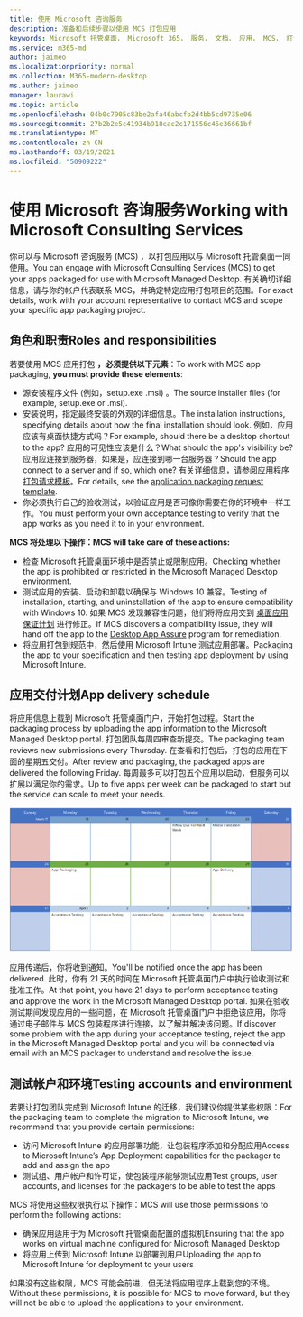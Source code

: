 ```yaml
---
title: 使用 Microsoft 咨询服务
description: 准备和后续步骤以使用 MCS 打包应用
keywords: Microsoft 托管桌面， Microsoft 365， 服务， 文档， 应用， MCS， 打包
ms.service: m365-md
author: jaimeo
ms.localizationpriority: normal
ms.collection: M365-modern-desktop
ms.author: jaimeo
manager: laurawi
ms.topic: article
ms.openlocfilehash: 04b0c7905c83be2afa46abcfb2d4bb5cd9735e06
ms.sourcegitcommit: 27b2b2e5c41934b918cac2c171556c45e36661bf
ms.translationtype: MT
ms.contentlocale: zh-CN
ms.lasthandoff: 03/19/2021
ms.locfileid: "50909222"
---
```

# <a name="working-with-microsoft-consulting-services"></a><span data-ttu-id="d3521-104">使用 Microsoft 咨询服务</span><span class="sxs-lookup"><span data-stu-id="d3521-104">Working with Microsoft Consulting Services</span></span>

<span data-ttu-id="d3521-105">你可以与 Microsoft 咨询服务 (MCS) ，以打包应用以与 Microsoft 托管桌面一同使用。</span><span class="sxs-lookup"><span data-stu-id="d3521-105">You can engage with Microsoft Consulting Services (MCS) to get your apps packaged for use with Microsoft Managed Desktop.</span></span> <span data-ttu-id="d3521-106">有关确切详细信息，请与你的帐户代表联系 MCS，并确定特定应用打包项目的范围。</span><span class="sxs-lookup"><span data-stu-id="d3521-106">For exact details, work with your account representative to contact MCS and scope your specific app packaging project.</span></span>

## <a name="roles-and-responsibilities"></a><span data-ttu-id="d3521-107">角色和职责</span><span class="sxs-lookup"><span data-stu-id="d3521-107">Roles and responsibilities</span></span>

<span data-ttu-id="d3521-108">若要使用 MCS 应用打包 **，必须提供以下元素**：</span><span class="sxs-lookup"><span data-stu-id="d3521-108">To work with MCS app packaging, **you must provide these elements**:</span></span>

- <span data-ttu-id="d3521-109">源安装程序文件 (例如，setup.exe .msi) 。</span><span class="sxs-lookup"><span data-stu-id="d3521-109">The source installer files (for example, setup.exe or .msi).</span></span>
- <span data-ttu-id="d3521-110">安装说明，指定最终安装的外观的详细信息。</span><span class="sxs-lookup"><span data-stu-id="d3521-110">The installation instructions, specifying details about how the final installation should look.</span></span> <span data-ttu-id="d3521-111">例如，应用应该有桌面快捷方式吗？</span><span class="sxs-lookup"><span data-stu-id="d3521-111">For example, should there be a desktop shortcut to the app?</span></span> <span data-ttu-id="d3521-112">应用的可见性应该是什么？</span><span class="sxs-lookup"><span data-stu-id="d3521-112">What should the app's visibility be?</span></span> <span data-ttu-id="d3521-113">应用应连接到服务器，如果是，应连接到哪一台服务器？</span><span class="sxs-lookup"><span data-stu-id="d3521-113">Should the app connect to a server and if so, which one?</span></span> <span data-ttu-id="d3521-114">有关详细信息，请参阅应用程序 [打包请求模板](https://github.com/MicrosoftDocs/microsoft-365-docs/raw/public/microsoft-365/managed-desktop/get-ready/downloads/app-packaging-template.docx)。</span><span class="sxs-lookup"><span data-stu-id="d3521-114">For details, see the [application packaging request template](https://github.com/MicrosoftDocs/microsoft-365-docs/raw/public/microsoft-365/managed-desktop/get-ready/downloads/app-packaging-template.docx).</span></span>
- <span data-ttu-id="d3521-115">你必须执行自己的验收测试，以验证应用是否可像你需要在你的环境中一样工作。</span><span class="sxs-lookup"><span data-stu-id="d3521-115">You must perform your own acceptance testing to verify that the app works as you need it to in your environment.</span></span>

<span data-ttu-id="d3521-116">**MCS 将处理以下操作：**</span><span class="sxs-lookup"><span data-stu-id="d3521-116">**MCS will take care of these actions:**</span></span>

- <span data-ttu-id="d3521-117">检查 Microsoft 托管桌面环境中是否禁止或限制应用。</span><span class="sxs-lookup"><span data-stu-id="d3521-117">Checking whether the app is prohibited or restricted in the Microsoft Managed Desktop environment.</span></span>
- <span data-ttu-id="d3521-118">测试应用的安装、启动和卸载以确保与 Windows 10 兼容。</span><span class="sxs-lookup"><span data-stu-id="d3521-118">Testing of installation, starting, and uninstallation of the app to ensure compatibility with Windows 10.</span></span> <span data-ttu-id="d3521-119">如果 MCS 发现兼容性问题，他们将将应用交到 [桌面应用保证计划](/fasttrack/win-10-desktop-app-assure) 进行修正。</span><span class="sxs-lookup"><span data-stu-id="d3521-119">If MCS discovers a compatibility issue, they will hand off the app to the [Desktop App Assure](/fasttrack/win-10-desktop-app-assure) program for remediation.</span></span>
- <span data-ttu-id="d3521-120">将应用打包到规范中，然后使用 Microsoft Intune 测试应用部署。</span><span class="sxs-lookup"><span data-stu-id="d3521-120">Packaging the app to your specification and then testing app deployment by using Microsoft Intune.</span></span>

## <a name="app-delivery-schedule"></a><span data-ttu-id="d3521-121">应用交付计划</span><span class="sxs-lookup"><span data-stu-id="d3521-121">App delivery schedule</span></span>

<span data-ttu-id="d3521-122">将应用信息上载到 Microsoft 托管桌面门户，开始打包过程。</span><span class="sxs-lookup"><span data-stu-id="d3521-122">Start the packaging process by uploading the app information to the Microsoft Managed Desktop portal.</span></span> <span data-ttu-id="d3521-123">打包团队每周四审查新提交。</span><span class="sxs-lookup"><span data-stu-id="d3521-123">The packaging team reviews new submissions every Thursday.</span></span> <span data-ttu-id="d3521-124">在查看和打包后，打包的应用在下面的星期五交付。</span><span class="sxs-lookup"><span data-stu-id="d3521-124">After review and packaging, the packaged apps are delivered the following Friday.</span></span> <span data-ttu-id="d3521-125">每周最多可以打包五个应用以启动，但服务可以扩展以满足你的需求。</span><span class="sxs-lookup"><span data-stu-id="d3521-125">Up to five apps per week can be packaged to start but the service can scale to meet your needs.</span></span>

![显示应用在此示例) 中周四 (21 日的日历、第二天的媒体验证、 (年 25 日) 周一打包，以及下一个周五 (29 日) ](../../media/MCS-cal.png)

<span data-ttu-id="d3521-127">应用传递后，你将收到通知。</span><span class="sxs-lookup"><span data-stu-id="d3521-127">You'll be notified once the app has been delivered.</span></span> <span data-ttu-id="d3521-128">此时，你有 21 天的时间在 Microsoft 托管桌面门户中执行验收测试和批准工作。</span><span class="sxs-lookup"><span data-stu-id="d3521-128">At that point, you have 21 days to perform acceptance testing and approve the work in the Microsoft Managed Desktop portal.</span></span> <span data-ttu-id="d3521-129">如果在验收测试期间发现应用的一些问题，在 Microsoft 托管桌面门户中拒绝该应用，你将通过电子邮件与 MCS 包装程序进行连接，以了解并解决该问题。</span><span class="sxs-lookup"><span data-stu-id="d3521-129">If discover some problem with the app during your acceptance testing, reject the app in the Microsoft Managed Desktop portal and you will be connected via email with an MCS packager to understand and resolve the issue.</span></span>

## <a name="testing-accounts-and-environment"></a><span data-ttu-id="d3521-130">测试帐户和环境</span><span class="sxs-lookup"><span data-stu-id="d3521-130">Testing accounts and environment</span></span>

<span data-ttu-id="d3521-131">若要让打包团队完成到 Microsoft Intune 的迁移，我们建议你提供某些权限：</span><span class="sxs-lookup"><span data-stu-id="d3521-131">For the packaging team to complete the migration to Microsoft Intune, we recommend that you provide certain permissions:</span></span>
 
-   <span data-ttu-id="d3521-132">访问 Microsoft Intune 的应用部署功能，让包装程序添加和分配应用</span><span class="sxs-lookup"><span data-stu-id="d3521-132">Access to Microsoft Intune’s App Deployment capabilities for the packager to add and assign the app</span></span> 
-   <span data-ttu-id="d3521-133">测试组、用户帐户和许可证，使包装程序能够测试应用</span><span class="sxs-lookup"><span data-stu-id="d3521-133">Test groups, user accounts, and licenses for the packagers to be able to test the apps</span></span>

<span data-ttu-id="d3521-134">MCS 将使用这些权限执行以下操作：</span><span class="sxs-lookup"><span data-stu-id="d3521-134">MCS will use those permissions to perform the following actions:</span></span>
 
-   <span data-ttu-id="d3521-135">确保应用适用于为 Microsoft 托管桌面配置的虚拟机</span><span class="sxs-lookup"><span data-stu-id="d3521-135">Ensuring that the app works on virtual machine configured for Microsoft Managed Desktop</span></span>
-   <span data-ttu-id="d3521-136">将应用上传到 Microsoft Intune 以部署到用户</span><span class="sxs-lookup"><span data-stu-id="d3521-136">Uploading the app to Microsoft Intune for deployment to your users</span></span>

<span data-ttu-id="d3521-137">如果没有这些权限，MCS 可能会前进，但无法将应用程序上载到您的环境。</span><span class="sxs-lookup"><span data-stu-id="d3521-137">Without these permissions, it is possible for MCS to move forward, but they will not be able to upload the applications to your environment.</span></span>